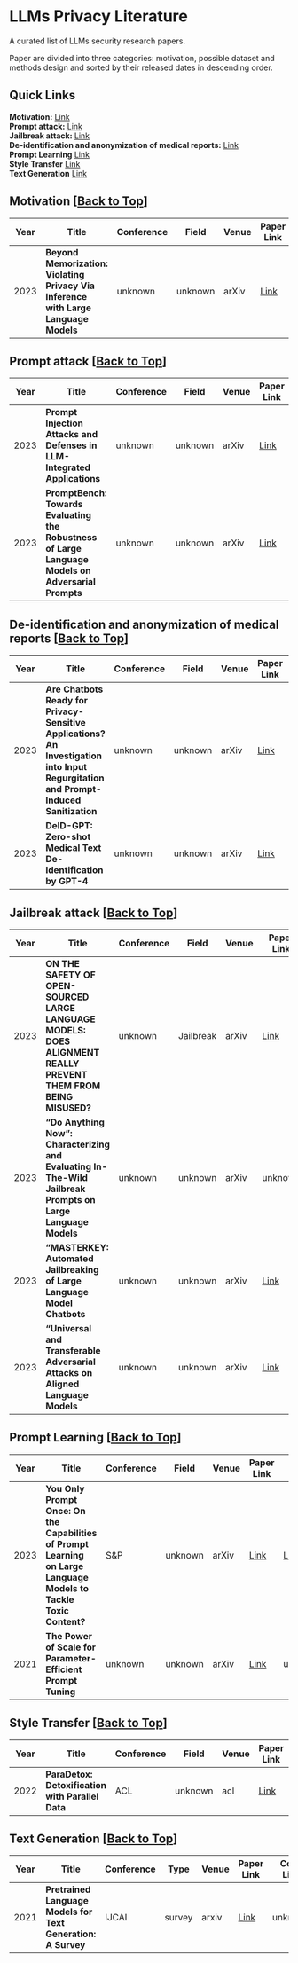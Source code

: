 # LLMs Privacy Literature

A curated list of LLMs security research
 papers.

Paper  are divided into three categories: motivation, possible dataset and methods design and sorted by their released dates in descending order.


## Quick Links
**Motivation:** [Link](#motivation-back-to-top)   
**Prompt attack:** [Link](#prompt-attack-back-to-top)  
**Jailbreak attack:** [Link](#jailbreak-attack-back-to-top)   
**De-identification and anonymization of medical reports:** [Link](#de-identification-and-anonymization-of-medical-reports-back-to-top)  
**Prompt Learning** [Link](#prompt-learning-back-to-top)   
**Style Transfer** [Link](#style-transfer-back-to-top)  
**Text Generation** [Link](#text-generation-back-to-top)  

## Motivation [[Back to Top](#llms-privacy-literature)]

| Year   | Title |  Conference | Field  |   Venue  | Paper Link  | Code Link |
|-------|--------|--------|--------|-----------|------------|---------------|
| 2023 | **Beyond Memorization: Violating Privacy Via Inference with Large Language Models** | unknown | unknown | arXiv | [Link](https://arxiv.org/pdf/2310.07298v1.pdf) | unknown |


## Prompt attack [[Back to Top](#llms-privacy-literature)]

| Year   | Title |  Conference | Field  |   Venue  | Paper Link  | Code Link |
|-------|--------|--------|--------|-----------|------------|---------------|
| 2023 | **Prompt Injection Attacks and Defenses in LLM-Integrated Applications** | unknown | unknown | arXiv | [Link](https://arxiv.org/pdf/2310.12815.pdf) | [Link](https://github.com/liu00222/Open-Prompt-Injection) |
| 2023 | **PromptBench: Towards Evaluating the Robustness of Large Language Models on Adversarial Prompts** | unknown | unknown  | arXiv | [Link](https://arxiv.org/pdf/2306.04528.pdf) | [Link](https://github.com/microsoft/promptbench) |



## De-identification and anonymization of medical reports [[Back to Top](#llms-privacy-literature)]

| Year   | Title |  Conference | Field  |   Venue  | Paper Link  | Code Link |
|-------|--------|--------|--------|-----------|------------|---------------|
| 2023 | **Are Chatbots Ready for Privacy-Sensitive Applications? An Investigation into Input Regurgitation and Prompt-Induced Sanitization** | unknown | unknown | arXiv | [Link](https://arxiv.org/pdf/2305.15008.pdf) | unknown |
| 2023 | **DeID-GPT: Zero-shot Medical Text De-Identification by GPT-4** | unknown | unknown | arXiv | [Link](https://arxiv.org/pdf/2303.11032.pdf) | unknown |
  

## Jailbreak attack [[Back to Top](#llms-privacy-literature)]

| Year   | Title |  Conference | Field  |   Venue  | Paper Link  | Code Link |
|-------|--------|--------|--------|-----------|------------|---------------|
| 2023 | **ON THE SAFETY OF OPEN-SOURCED LARGE LANGUAGE MODELS: DOES ALIGNMENT REALLY PREVENT THEM FROM BEING MISUSED?** | unknown | Jailbreak  | arXiv | [Link](https://arxiv.org/pdf/2310.01581.pdf) | unknown |
| 2023 | **“Do Anything Now”: Characterizing and Evaluating In-The-Wild Jailbreak Prompts on Large Language Models** | unknown | unknown | arXiv | unknown |
| 2023 | **“MASTERKEY: Automated Jailbreaking of Large Language Model Chatbots** | unknown | unknown | arXiv | [Link](https://arxiv.org/pdf/2307.08715.pdf) | unknown | 
| 2023 | **“Universal and Transferable Adversarial Attacks on Aligned Language Models** | unknown | unknown | arXiv | [Link](https://arxiv.org/pdf/2307.15043.pdf) | unknown | 

      
## Prompt Learning [[Back to Top](#llms-privacy-literature)]

| Year   | Title |  Conference | Field  |   Venue  | Paper Link  | Code Link |
|-------|--------|--------|--------|-----------|------------|---------------|
| 2023 | **You Only Prompt Once: On the Capabilities of Prompt Learning on Large Language Models to Tackle Toxic Content?** | S&P | unknown  | arXiv | [Link](https://arxiv.org/pdf/2308.05596.pdf) | [Link](https://github.com/xinleihe/toxic-prompt) |
| 2021 | **The Power of Scale for Parameter-Efficient Prompt Tuning** | unknown | unknown  | arXiv | [Link](https://arxiv.org/pdf/2104.08691.pdf) | unknown |

## Style Transfer [[Back to Top](#llms-privacy-literature)]

| Year   | Title |  Conference | Field  |   Venue  | Paper Link  | Code Link |
|-------|--------|--------|--------|-----------|------------|---------------|
| 2022 | **ParaDetox: Detoxification with Parallel Data** | ACL | unknown  | acl | [Link](https://aclanthology.org/2022.acl-long.469.pdf) | unknown |

## Text Generation [[Back to Top](#llms-privacy-literature)]

| Year   | Title |  Conference | Type  |   Venue  | Paper Link  | Code Link |
|-------|--------|--------|--------|-----------|------------|---------------|
| 2021 | **Pretrained Language Models for Text Generation: A Survey** | IJCAI  | survey  | arxiv | [Link](https://arxiv.org/pdf/2201.05273.pdf) | unknown |
